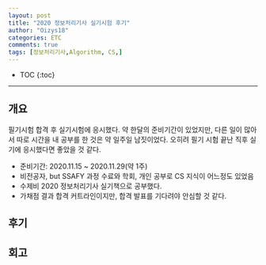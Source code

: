 ```yaml
---
layout: post
title: "2020 정보처리기사 실기시험 후기"
author: "Oizys18"
categories: ETC
comments: true
tags: [정보처리기사,Algorithm, CS,]
---
```


* TOC 
{:toc}
* * *

## 개요
필기시험 합격 후 실기시험에 응시했다. 
약 한달의 준비기간이 있었지만, 다른 일이 많아서 따로 시간을 내 공부를 한 것은 약 일주일 남짓이었다.
오히려 필기 시험 끝난 직후 실기에 응시했다면 좋았을 것 같다. 

- 준비기간: 2020.11.15 ~ 2020.11.29(약 1주)
- 비전공자, but SSAFY 과정 수료와 학회, 개인 공부로 CS 지식이 어느정도 있었음 
- 수제비 2020 정보처리기사 실기책으로 공부했다.
- 가채점 결과 합격 커트라인이지만, 합격 발표를 기다려야 안심할 것 같다. 

## 후기


## 회고 
